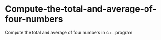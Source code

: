 # Compute-the-total-and-average-of-four-numbers
Compute the total and average of four numbers in c++ program
